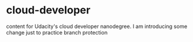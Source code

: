 # cloud-developer
content for Udacity's cloud developer nanodegree. I am introducing some change just to practice branch protection
